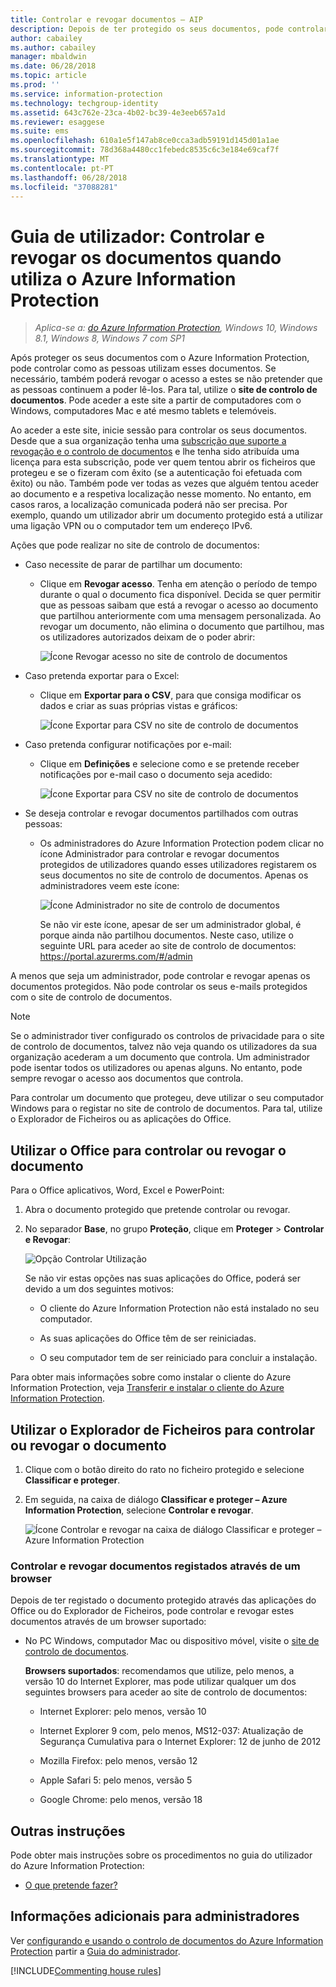 ```yaml
---
title: Controlar e revogar documentos – AIP
description: Depois de ter protegido os seus documentos, pode controlar a forma como as pessoas os utilizam. Se necessário, também poderá revogar o acesso a esses documentos se não pretender que as pessoas continuem a poder lê-los.
author: cabailey
ms.author: cabailey
manager: mbaldwin
ms.date: 06/28/2018
ms.topic: article
ms.prod: ''
ms.service: information-protection
ms.technology: techgroup-identity
ms.assetid: 643c762e-23ca-4b02-bc39-4e3eeb657a1d
ms.reviewer: esaggese
ms.suite: ems
ms.openlocfilehash: 610a1e5f147ab8ce0cca3adb59191d145d01a1ae
ms.sourcegitcommit: 78d368a4480cc1febedc8535c6c3e184e69caf7f
ms.translationtype: MT
ms.contentlocale: pt-PT
ms.lasthandoff: 06/28/2018
ms.locfileid: "37088281"
---
```

# <a name="user-guide-track-and-revoke-your-documents-when-you-use-azure-information-protection"></a>Guia de utilizador: Controlar e revogar os documentos quando utiliza o Azure Information Protection

>*Aplica-se a: [do Azure Information Protection](https://azure.microsoft.com/pricing/details/information-protection), Windows 10, Windows 8.1, Windows 8, Windows 7 com SP1*

Após proteger os seus documentos com o Azure Information Protection, pode controlar como as pessoas utilizam esses documentos. Se necessário, também poderá revogar o acesso a estes se não pretender que as pessoas continuem a poder lê-los. Para tal, utilize o **site de controlo de documentos**. Pode aceder a este site a partir de computadores com o Windows, computadores Mac e até mesmo tablets e telemóveis.

Ao aceder a este site, inicie sessão para controlar os seus documentos. Desde que a sua organização tenha uma [subscrição que suporte a revogação e o controlo de documentos](https://www.microsoft.com/cloud-platform/azure-information-protection-features) e lhe tenha sido atribuída uma licença para esta subscrição, pode ver quem tentou abrir os ficheiros que protegeu e se o fizeram com êxito (se a autenticação foi efetuada com êxito) ou não. Também pode ver todas as vezes que alguém tentou aceder ao documento e a respetiva localização nesse momento. No entanto, em casos raros, a localização comunicada poderá não ser precisa. Por exemplo, quando um utilizador abrir um documento protegido está a utilizar uma ligação VPN ou o computador tem um endereço IPv6.

Ações que pode realizar no site de controlo de documentos:

- Caso necessite de parar de partilhar um documento: 
    
    - Clique em **Revogar acesso**. Tenha em atenção o período de tempo durante o qual o documento fica disponível. Decida se quer permitir que as pessoas saibam que está a revogar o acesso ao documento que partilhou anteriormente com uma mensagem personalizada. Ao revogar um documento, não elimina o documento que partilhou, mas os utilizadores autorizados deixam de o poder abrir:
        
        ![Ícone Revogar acesso no site de controlo de documentos](../media/tracking-site-revoke-access-icon.png)
        
- Caso pretenda exportar para o Excel: 
    
    - Clique em **Exportar para o CSV**, para que consiga modificar os dados e criar as suas próprias vistas e gráficos:
         
        ![Ícone Exportar para CSV no site de controlo de documentos](../media/tracking-site-export-icon.png)
         
- Caso pretenda configurar notificações por e-mail: 
     
    - Clique em **Definições** e selecione como e se pretende receber notificações por e-mail caso o documento seja acedido:
        
        ![Ícone Exportar para CSV no site de controlo de documentos](../media/tracking-site-settings-email.png)

- Se deseja controlar e revogar documentos partilhados com outras pessoas:
    
    - Os administradores do Azure Information Protection podem clicar no ícone Administrador para controlar e revogar documentos protegidos de utilizadores quando esses utilizadores registarem os seus documentos no site de controlo de documentos. Apenas os administradores veem este ícone:
        
        ![Ícone Administrador no site de controlo de documentos](../media/tracking-site-admin-icon.png)
        
        Se não vir este ícone, apesar de ser um administrador global, é porque ainda não partilhou documentos. Neste caso, utilize o seguinte URL para aceder ao site de controlo de documentos: https://portal.azurerms.com/#/admin

A menos que seja um administrador, pode controlar e revogar apenas os documentos protegidos. Não pode controlar os seus e-mails protegidos com o site de controlo de documentos.

> [!NOTE] 
> Se o administrador tiver configurado os controlos de privacidade para o site de controlo de documentos, talvez não veja quando os utilizadores da sua organização acederam a um documento que controla. Um administrador pode isentar todos os utilizadores ou apenas alguns. No entanto, pode sempre revogar o acesso aos documentos que controla.

Para controlar um documento que protegeu, deve utilizar o seu computador Windows para o registar no site de controlo de documentos. Para tal, utilize o Explorador de Ficheiros ou as aplicações do Office.

## <a name="using-office-to-track-or-revoke-the-document"></a>Utilizar o Office para controlar ou revogar o documento

Para o Office aplicativos, Word, Excel e PowerPoint: 

1. Abra o documento protegido que pretende controlar ou revogar.

2. No separador **Base**, no grupo **Proteção**, clique em **Proteger** > **Controlar e Revogar**:

    ![Opção Controlar Utilização](../media/track-usage-callout.png)
    
    Se não vir estas opções nas suas aplicações do Office, poderá ser devido a um dos seguintes motivos:
    
    - O cliente do Azure Information Protection não está instalado no seu computador.
    
    - As suas aplicações do Office têm de ser reiniciadas.
    
    - O seu computador tem de ser reiniciado para concluir a instalação.
    
Para obter mais informações sobre como instalar o cliente do Azure Information Protection, veja [Transferir e instalar o cliente do Azure Information Protection](install-client-app.md).

## <a name="using-file-explorer-to-track-or-revoke-the-document"></a>Utilizar o Explorador de Ficheiros para controlar ou revogar o documento

1. Clique com o botão direito do rato no ficheiro protegido e selecione **Classificar e proteger**.

2. Em seguida, na caixa de diálogo **Classificar e proteger – Azure Information Protection**, selecione **Controlar e revogar**.

    ![Ícone Controlar e revogar na caixa de diálogo Classificar e proteger – Azure Information Protection](../media/track-and-revoke.png)


### <a name="using-a-web-browser-to-track-and-revoke-documents-that-you-have-registered"></a>Controlar e revogar documentos registados através de um browser

Depois de ter registado o documento protegido através das aplicações do Office ou do Explorador de Ficheiros, pode controlar e revogar estes documentos através de um browser suportado:

- No PC Windows, computador Mac ou dispositivo móvel, visite o [site de controlo de documentos](https://go.microsoft.com/fwlink/?LinkId=529562).

    **Browsers suportados**: recomendamos que utilize, pelo menos, a versão 10 do Internet Explorer, mas pode utilizar qualquer um dos seguintes browsers para aceder ao site de controlo de documentos:

    - Internet Explorer: pelo menos, versão 10

    - Internet Explorer 9 com, pelo menos, MS12-037: Atualização de Segurança Cumulativa para o Internet Explorer: 12 de junho de 2012

    - Mozilla Firefox: pelo menos, versão 12

    - Apple Safari 5: pelo menos, versão 5

    - Google Chrome: pelo menos, versão 18


## <a name="other-instructions"></a>Outras instruções
Pode obter mais instruções sobre os procedimentos no guia do utilizador do Azure Information Protection:

- [O que pretende fazer?](client-user-guide.md#what-do-you-want-to-do)

## <a name="additional-information-for-administrators"></a>Informações adicionais para administradores    
Ver [configurando e usando o controlo de documentos do Azure Information Protection](client-admin-guide-document-tracking.md) partir a [Guia do administrador](client-admin-guide.md).

[!INCLUDE[Commenting house rules](../includes/houserules.md)]